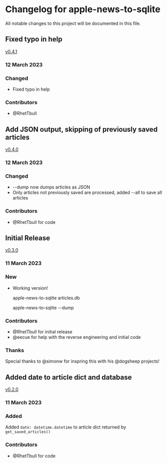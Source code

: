 # Changelog for apple-news-to-sqlite

All notable changes to this project will be documented in this file.

## Fixed typo in help

[v0.4.1](https://github.com/RhetTbull/apple-news-to-sqlite/releases/tag/v0.4.1)

### 12 March 2023

### Changed

- Fixed typo in help

### Contributors

- @RhetTbull

## Add JSON output, skipping of previously saved articles

[v0.4.0](https://github.com/RhetTbull/apple-news-to-sqlite/releases/tag/v0.4.0)

### 12 March 2023

### Changed

- --dump now dumps articles as JSON
- Only articles not previously saved are processed, added --all to save all articles

### Contributors

- @RhetTbull for code

## Initial Release

[v0.3.0](https://github.com/RhetTbull/apple-news-to-sqlite/releases/tag/v0.3.0)

### 11 March 2023

### New

- Working version!

    apple-news-to-sqlite articles.db

    apple-news-to-sqlite --dump

### Contributors

- @RhetTbull for initial release
- @eecue for help with the reverse engineering and initial code

### Thanks

Special thanks to @simonw for inspring this with his @dogsheep projects!

## Added date to article dict and database

[v0.2.0](https://github.com/RhetTbull/apple-news-to-sqlite/releases/tag/v0.2.0)

### 11 March 2023

### Added

Added `date: datetime.datetime` to article dict returned by `get_saved_articles()`

### Contributors

- @RhetTbull for code
